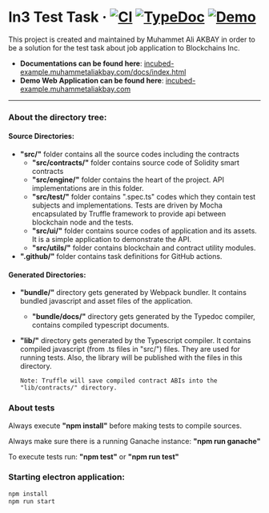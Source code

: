 # In3 Test Task &middot; [![CI](https://github.com/muhammetaliakbay/incubed-example/workflows/CI/badge.svg)](https://github.com/muhammetaliakbay/incubed-example) [![TypeDoc](https://img.shields.io/badge/Docs-TypeDoc-blue)](http://incubed-example.muhammetaliakbay.com/docs/index.html) [![Demo](https://img.shields.io/badge/Demo-Web%20App-green)](http://incubed-example.muhammetaliakbay.com/)

This project is created and maintained by Muhammet Ali AKBAY in order to 
be a solution for the test task about job application to Blockchains Inc.

- **Documentations can be found here**: [incubed-example.muhammetaliakbay.com/docs/index.html](http://incubed-example.muhammetaliakbay.com/docs/index.html)
- **Demo Web Application can be found here**: [incubed-example.muhammetaliakbay.com](http://incubed-example.muhammetaliakbay.com/)

---

### About the directory tree:

#### Source Directories:
-   **"src/"** folder contains all the source codes including the contracts
    -   **"src/contracts/"** folder contains source code of Solidity smart contracts
    -   **"src/engine/"** folder contains the heart of the project. API implementations are in this folder.
    -   **"src/test/"** folder contains ".spec.ts" codes which they contain test subjects and implementations. Tests are driven by Mocha encapsulated by Truffle framework to provide api between blockchain node and the tests.
    -   **"src/ui/"** folder contains source codes of application and its assets. It is a simple application to demonstrate the API.
    -   **"src/utils/"** folder contains blockchain and contract utility modules.
-   **".github/"** folder contains task definitions for GitHub actions.

#### Generated Directories:
-   **"bundle/"** directory gets generated by Webpack bundler. It contains bundled javascript and asset files of the application.
    -   **"bundle/docs/"** directory gets generated by the Typedoc compiler, contains compiled typescript documents.
-   **"lib/"** directory gets generated by the Typescript compiler. It contains compiled javascript (from .ts files in "src/") files. They are used for running tests. Also, the library will be published with the files in this directory.

        Note: Truffle will save compiled contract ABIs into the "lib/contracts/" directory.

### About tests
Always execute **"npm install"** before making tests to compile sources.

Always make sure there is a running Ganache instance: **"npm run ganache"**

To execute tests run: **"npm test"** or **"npm run test"**

### Starting electron application:
```bash
npm install
npm run start
```

